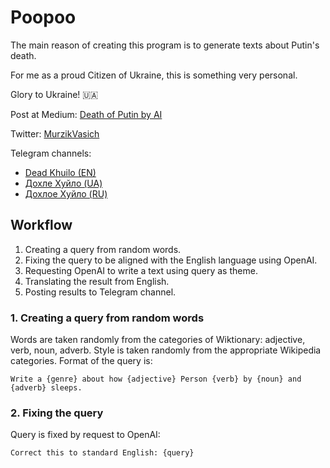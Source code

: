 # Poopoo
The main reason of creating this program is to generate texts about Putin's death.

For me as a proud Citizen of Ukraine, this is something very personal.

Glory to Ukraine! 🇺🇦


Post at Medium: [Death of Putin by AI](https://medium.com/@vasilyevichmurzik/death-of-putin-by-ai-351857745641)

Twitter: [MurzikVasich](https://twitter.com/MurzikVasich)

Telegram channels:
- [Dead Khuilo (EN)](https://t.me/goodpoopoo)
- [Дохле Хуйло (UA)](https://t.me/goodpupua)
- [Дохлое Хуйло (RU)](https://t.me/goodpupu)

## Workflow

1. Creating a query from random words.
2. Fixing the query to be aligned with the English language using OpenAI.
3. Requesting OpenAI to write a text using query as theme.
4. Translating the result from English.
5. Posting results to Telegram channel.

### 1. Creating a query from random words
Words are taken randomly from the categories of Wiktionary: adjective, verb, noun, adverb.
Style is taken randomly from the appropriate Wikipedia categories.
Format of the query is:

`Write a {genre} about how {adjective} Person {verb} by {noun} and {adverb} sleeps.`

### 2. Fixing the query
Query is fixed by request to OpenAI:

`Correct this to standard English: {query}`
